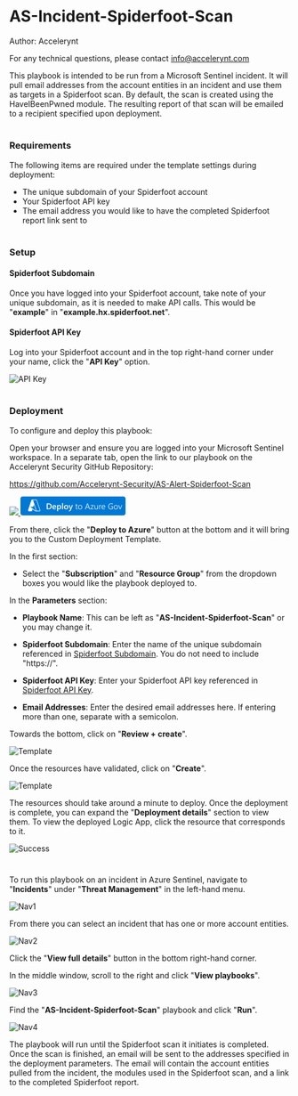 # AS-Incident-Spiderfoot-Scan

Author: Accelerynt

For any technical questions, please contact info@accelerynt.com  

This playbook is intended to be run from a Microsoft Sentinel incident. It will pull email addresses from the account entities in an incident and use them as targets in a Spiderfoot scan. By default, the scan is created using the HaveIBeenPwned module. The resulting report of that scan will be emailed to a recipient specified upon deployment.

#
### Requirements

The following items are required under the template settings during deployment: 

* The unique subdomain of your Spiderfoot account
* Your Spiderfoot API key
* The email address you would like to have the completed Spiderfoot report link sent to

# 
### Setup

#### Spiderfoot Subdomain
 
Once you have logged into your Spiderfoot account, take note of your unique subdomain, as it is needed to make API calls. This would be "**example**" in "**example.hx.spiderfoot.net**".

#### Spiderfoot API Key
 
 Log into your Spiderfoot account and in the top right-hand corner under your name, click the "**API Key**" option.
 
![API Key](Images/APIKey.png)


#
### Deployment                                                                                                         
                                                                                                        
To configure and deploy this playbook:
 
Open your browser and ensure you are logged into your Microsoft Sentinel workspace. In a separate tab, open the link to our playbook on the Accelerynt Security GitHub Repository:

https://github.com/Accelerynt-Security/AS-Alert-Spiderfoot-Scan

<a href="https://portal.azure.com/#create/Microsoft.Template/uri/https%3A%2F%2Fraw.githubusercontent.com%2FAccelerynt-Security%2FAS-Alert-Spiderfoot-Scan%2Fmain%2Fazuredeploy.json" target="_blank">
    <img src="https://aka.ms/deploytoazurebutton""/>
</a>
<a href="https://portal.azure.com/#create/Microsoft.Template/uri/https%3A%2F%2Fraw.githubusercontent.com%2FAccelerynt-Security%2FAS-Alert-Spiderfoot-Scan%2Fmaster%2Fazuredeploy.json" target="_blank">
<img src="https://raw.githubusercontent.com/Azure/azure-quickstart-templates/master/1-CONTRIBUTION-GUIDE/images/deploytoazuregov.png"/>
</a>                                                 

From there, click the "**Deploy to Azure**" button at the bottom and it will bring you to the Custom Deployment Template.

In the first section:  

* Select the "**Subscription**" and "**Resource Group**" from the dropdown boxes you would like the playbook deployed to.  

In the **Parameters** section:   

* **Playbook Name**: This can be left as "**AS-Incident-Spiderfoot-Scan**" or you may change it.  

* **Spiderfoot Subdomain**: Enter the name of the unique subdomain referenced in [Spiderfoot Subdomain](https://github.com/Accelerynt-Security/AS-Alert-Spiderfoot-Scan#spiderfoot-subdomain). You do not need to include "https://".

* **Spiderfoot API Key**: Enter your Spiderfoot API key referenced in [Spiderfoot API Key](https://github.com/Accelerynt-Security/AS-Alert-Spiderfoot-Scan#spiderfoot-api-key).

* **Email Addresses**:  Enter the desired email addresses here. If entering more than one, separate with a semicolon. 

Towards the bottom, click on "**Review + create**". 

![Template](Images/template1.png)

Once the resources have validated, click on "**Create**".

![Template](Images/template2.png)

The resources should take around a minute to deploy. Once the deployment is complete, you can expand the "**Deployment details**" section to view them.
To view the deployed Logic App, click the resource that corresponds to it.

![Success](Images/success.png)

#
To run this playbook on an incident in Azure Sentinel, navigate to "**Incidents**" under "**Threat Management**" in the left-hand menu.

![Nav1](Images/nav1.png)

From there you can select an incident that has one or more account entities.

![Nav2](Images/nav2.png)

Click the "**View full details**" button in the bottom right-hand corner.

In the middle window, scroll to the right and click "**View playbooks**".

![Nav3](Images/nav3.png)

Find the "**AS-Incident-Spiderfoot-Scan**" playbook and click "**Run**".

![Nav4](Images/nav4.png)

The playbook will run until the Spiderfoot scan it initiates is completed. Once the scan is finished, an email will be sent to the addresses specified in the deployment parameters. The email will contain the account entities pulled from the incident, the modules used in the Spiderfoot scan, and a link to the completed Spiderfoot report.
